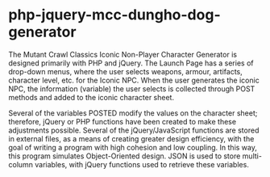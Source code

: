 # php-jquery-mcc-dungho-dog-generator
The Mutant Crawl Classics Iconic Non-Player Character Generator is designed primarily with PHP and jQuery.  The Launch Page has a series of drop-down menus, where the user selects weapons, armour, artifacts, character level, etc. for the Iconic NPC.  When the user generates the iconic NPC, the information (variable) the user selects is collected through POST methods and added to the iconic character sheet.  

Several of the variables POSTED modify the values on the character sheet; therefore, jQuery or PHP functions have been created to make these adjustments possible. Several of the jQuery/JavaScript functions are stored in external files, as a means of creating greater design efficiency, with the goal of writing a program with high cohesion and low coupling.  In this way, this program simulates Object-Oriented design.  JSON is used to store multi-column variables, with jQuery functions used to retrieve these variables.    
